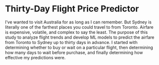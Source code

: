 # Thirty-Day Flight Price Predictor
I’ve wanted to visit Australia for as long as I can remember. But Sydney is literally one of the farthest places you could travel to from Toronto. Airfare is expensive, volatile, and complex to say the least. The purpose of this study to analyze flight trends and develop ML models to predict the airfare from Toronto to Sydney up to thirty days in advance. I started with determining whether to buy or wait on a particular flight, then determining how many days to wait before purchase, and finally determining how effective my predictions were. 

